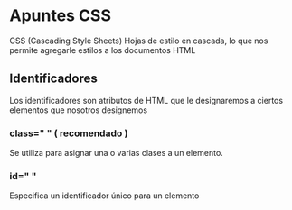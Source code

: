 # Apuntes CSS

CSS (Cascading Style Sheets) Hojas de estilo en cascada, lo que nos permite agregarle estilos a los documentos HTML

## Identificadores

Los identificadores son atributos de HTML que le designaremos a ciertos elementos que nosotros designemos

### class=" " ( recomendado )

Se utiliza para asignar una o varias clases a un elemento.

### id=" "

Especifica un identificador único para un elemento
